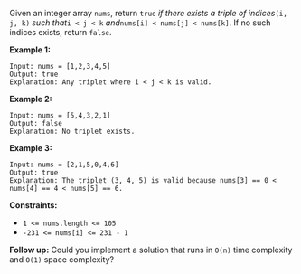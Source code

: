 Given an integer array `nums`, return `true` _if there exists a triple of
indices_`(i, j, k)` _such that_`i < j < k` _and_`nums[i] < nums[j] < nums[k]`.
If no such indices exists, return `false`.



**Example 1:**

    
    
    Input: nums = [1,2,3,4,5]
    Output: true
    Explanation: Any triplet where i < j < k is valid.
    

**Example 2:**

    
    
    Input: nums = [5,4,3,2,1]
    Output: false
    Explanation: No triplet exists.
    

**Example 3:**

    
    
    Input: nums = [2,1,5,0,4,6]
    Output: true
    Explanation: The triplet (3, 4, 5) is valid because nums[3] == 0 < nums[4] == 4 < nums[5] == 6.
    



**Constraints:**

  * `1 <= nums.length <= 105`
  * `-231 <= nums[i] <= 231 - 1`



**Follow up:** Could you implement a solution that runs in `O(n)` time
complexity and `O(1)` space complexity?

